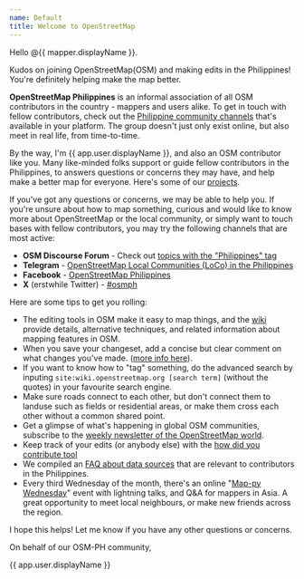 ```yaml
---
name: Default
title: Welcome to OpenStreetMap
---
```


Hello @{{ mapper.displayName }}.

Kudos on joining OpenStreetMap(OSM) and making edits in the Philippines! You're definitely helping make the map better.

**OpenStreetMap Philippines** is an informal association of all OSM contributors in the country - mappers and users alike. To get in touch with fellow contributors, check out the [Philippine community channels](https://osm.org/wiki/PH) that's available in your platform. The group doesn't just only exist online, but also meet in real life, from time-to-time.

By the way, I'm {{ app.user.displayName }}, and also an OSM contributor like you. Many like-minded folks support or guide fellow contributors in the Philippines, to answers questions or concerns they may have, and help make a better map for everyone. Here's some of our [projects](https://openstreetmap.org/wiki/Philippines/Projects). 

If you've got any questions or concerns, we may be able to help you.  If you're unsure about how to map something, curious and would like to know more about OpenStreetMap or the local community, or simply want to touch bases with fellow contributors, you may try the following channels that are most active:

- **OSM Discourse Forum** - Check out [topics with the "Philippines" tag](https://community.openstreetmap.org/tag/philippines)
- **Telegram** - [OpenStreetMap Local Communities (LoCo) in the Philippines](https://t.me/OSMph)
- **Facebook** - [OpenStreetMap Philippines](https://facebook.com/OSMPH)
- **X** (erstwhile Twitter) - [#osmph](https://twitter.com/hashtag/osmph?f=live)

Here are some tips to get you rolling:

- The editing tools in OSM make it easy to map things, and the [wiki](https://openstreetmap.org/wiki/) provide details, alternative techniques, and related information about mapping features in OSM.
- When you save your changeset, add a concise but clear comment on what changes you've made. ([more info here](https://wiki.openstreetmap.org/wiki/Good_changeset_comments)).
- If you want to know how to "tag" something, do the advanced search by inputing `site:wiki.openstreetmap.org [search term]` (without the quotes) in your favourite search engine.
- Make sure roads connect to each other, but don't connect them to landuse such as fields or residential areas, or make them cross each other without a common shared point.
- Get a glimpse of what's happening in global OSM communities,  subscribe to the [weekly newsletter of the OpenStreetMap world](https://weeklyosm.eu/).
- Keep track of your edits (or anybody else) with the [how did you contribute tool](https://hdyc.neis-one.org/)
- We compiled an [FAQ about data sources](https://osm.org/wiki/Philippines/FAQs_for_PH_data) that are relevant to contributors in the Philippines.
- Every third Wednesday of the month, there's an online "[Map-py Wednesday](https://mobilizon.openstreetmap.fr/@mappy_wednesday)" event with lightning talks, and Q&A for mappers in Asia. A great opportunity to meet local neighbours, or make new friends across the region.

I hope this helps! Let me know if you have any other questions or concerns.

On behalf of our OSM-PH community,

{{ app.user.displayName }}
